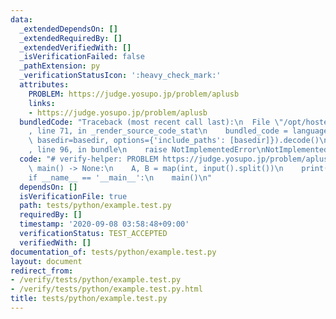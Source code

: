 ```yaml
---
data:
  _extendedDependsOn: []
  _extendedRequiredBy: []
  _extendedVerifiedWith: []
  _isVerificationFailed: false
  _pathExtension: py
  _verificationStatusIcon: ':heavy_check_mark:'
  attributes:
    PROBLEM: https://judge.yosupo.jp/problem/aplusb
    links:
    - https://judge.yosupo.jp/problem/aplusb
  bundledCode: "Traceback (most recent call last):\n  File \"/opt/hostedtoolcache/Python/3.9.1/x64/lib/python3.9/site-packages/onlinejudge_verify/documentation/build.py\"\
    , line 71, in _render_source_code_stat\n    bundled_code = language.bundle(stat.path,\
    \ basedir=basedir, options={'include_paths': [basedir]}).decode()\n  File \"/opt/hostedtoolcache/Python/3.9.1/x64/lib/python3.9/site-packages/onlinejudge_verify/languages/python.py\"\
    , line 96, in bundle\n    raise NotImplementedError\nNotImplementedError\n"
  code: "# verify-helper: PROBLEM https://judge.yosupo.jp/problem/aplusb\n\n\ndef\
    \ main() -> None:\n    A, B = map(int, input().split())\n    print(A + B)\n\n\n\
    if __name__ == '__main__':\n    main()\n"
  dependsOn: []
  isVerificationFile: true
  path: tests/python/example.test.py
  requiredBy: []
  timestamp: '2020-09-08 03:58:48+09:00'
  verificationStatus: TEST_ACCEPTED
  verifiedWith: []
documentation_of: tests/python/example.test.py
layout: document
redirect_from:
- /verify/tests/python/example.test.py
- /verify/tests/python/example.test.py.html
title: tests/python/example.test.py
---
```


